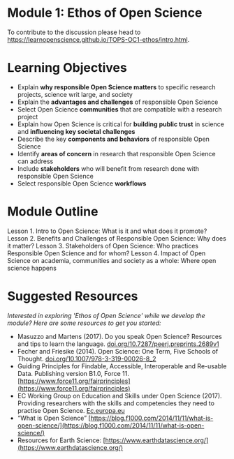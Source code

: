
# Module 1: Ethos of Open Science

To contribute to the discussion please head to https://learnopenscience.github.io/TOPS-OC1-ethos/intro.html.

# Learning Objectives 
* Explain **why responsible Open Science matters** to specific research projects, science writ large, and society
* Explain the **advantages and challenges** of responsible Open Science
* Select Open Science **communities** that are compatible with a research project
* Explain how Open Science is critical for **building public trust** in science and **influencing key societal challenges**
* Describe the key **components and behaviors** of responsible Open Science
* Identify **areas of concern** in research that responsible Open Science can address
* Include **stakeholders** who will benefit from research done with responsible Open Science
* Select responsible Open Science **workflows**

# Module Outline
Lesson 1. Intro to Open Science: What is it and what does it promote?
Lesson 2. Benefits and Challenges of Responsible Open Science: Why does it matter?
Lesson 3. Stakeholders of Open Science: Who practices Responsible Open Science and for whom?
Lesson 4. Impact of Open Science on academia, communities and society as a whole: Where open science happens

# Suggested Resources
*Interested in exploring 'Ethos of Open Science' while we develop the module? Here are some resources to get you started:*
* Masuzzo and Martens (2017). Do you speak Open Science? Resources and tips to learn the language. [doi.org/10.7287/peerj.preprints.2689v1](https://peerj.com/preprints/2689v1/) 
* Fecher and Friesike (2014). Open Science: One Term, Five Schools of Thought. [doi.org/10.1007/978-3-319-00026-8_2](https://link.springer.com/chapter/10.1007/978-3-319-00026-8_2)
* Guiding Principles for Findable, Accessible, Interoperable and Re-usable Data. Publishing version B1.0, Force 11. [https://www.force11.org/fairprinciples](https://www.force11.org/fairprinciples)    
* EC Working Group on Education and Skills under Open Science (2017). Providing researchers with the skills and competencies they need to practise Open Science. [Ec.europa.eu](https://ec.europa.eu/research/openscience/index.cfm?pg=skills_wg)
* “What is Open Science” [https://blog.f1000.com/2014/11/11/what-is-open-science/](https://blog.f1000.com/2014/11/11/what-is-open-science/) 
* Resources for Earth Science: [https://www.earthdatascience.org/](https://www.earthdatascience.org/) 


